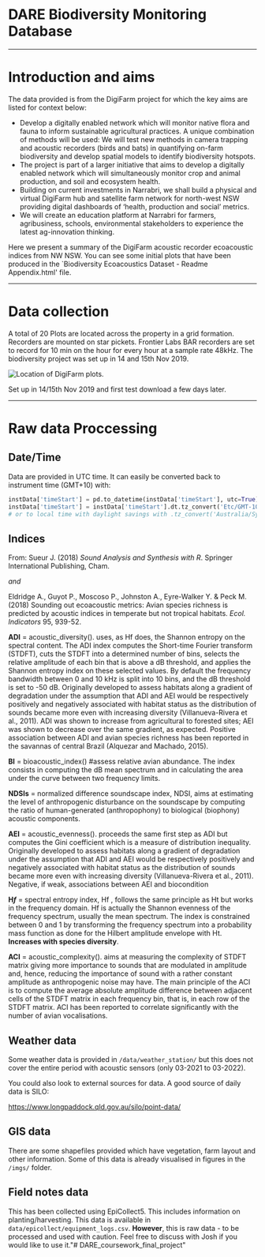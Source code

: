 # DARE Biodiversity Monitoring Database

------------------------------------------------------------------------
# Introduction and aims

The data provided is from the DigiFarm project for which the key aims are listed for context below:

-   Develop a digitally enabled network which will monitor native flora
    and fauna to inform sustainable agricultural practices. A unique
    combination of methods will be used: We will test new methods in
    camera trapping and acoustic recorders (birds and bats) in
    quantifying on-farm biodiversity and develop spatial models to
    identify biodiversity hotspots.
-   The project is part of a larger initiative that aims to develop a
    digitally enabled network which will simultaneously monitor crop and
    animal production, and soil and ecosystem health.
-   Building on current investments in Narrabri, we shall build a
    physical and virtual DigiFarm hub and satellite farm network for
    north-west NSW providing digital dashboards of ‘health, production
    and social’ metrics.
-   We will create an education platform at Narrabri for farmers,
    agribusiness, schools, environmental stakeholders to experience the
    latest ag-innovation thinking.

Here we present a summary of the DigiFarm acoustic recorder ecoacoustic indices from NW NSW. You can see some initial plots that have been produced in the `Biodiversity Ecoacoustics Dataset - Readme Appendix.html' file.

------------------------------------------------------------------------
# Data collection

A total of 20 Plots are located across the property in a grid formation. Recorders are mounted on star pickets. Frontier Labs BAR recorders are set to record for 10 min on the hour for every hour at a sample rate 48kHz. The biodiversity project was set up in 14 and 15th Nov 2019. 

![Location of DigiFarm plots.](./imgs/Llara_biodiversity_equipment.png) 

Set up in 14/15th Nov 2019 and first test download a few days later. 

------------------------------------------------------------------------
# Raw data Proccessing

## Date/Time
Data are provided in UTC time. It can easily be converted back to instrument time (GMT+10) with:
```python
instData['timeStart'] = pd.to_datetime(instData['timeStart'], utc=True)
instData['timeStart'] = instData['timeStart'].dt.tz_convert('Etc/GMT-10') 
# or to local time with daylight savings with .tz_convert('Australia/Sydney')
```

## Indices  
  
From: Sueur J. (2018) *Sound Analysis and Synthesis with R*. Springer International Publishing, Cham.  

*and*  

Eldridge A., Guyot P., Moscoso P., Johnston A., Eyre-Walker Y. & Peck M. (2018) Sounding out ecoacoustic metrics: Avian species richness is predicted by acoustic indices in temperate but not tropical habitats. *Ecol. Indicators* 95, 939-52.  


**ADI** = acoustic_diversity(). uses, as Hf does, the Shannon entropy on the spectral content. The ADI index computes the Short-time Fourier transform (STDFT), cuts the STDFT into a determined number of bins, selects the relative amplitude of each bin that is above a dB threshold, and applies the Shannon entropy index on these selected values. By default the frequency bandwidth between 0 and 10 kHz is split into 10 bins, and the dB threshold is set to -50 dB.  Originally developed to assess habitats along a gradient of degradation under the assumption that ADI and AEI would be respectively positively and negatively associated with habitat status as the distribution of sounds became more even with increasing diversity
(Villanueva-Rivera et al., 2011). ADI was shown to increase from agricultural to forested sites; AEI was shown to decrease over the same gradient, as expected. Positive association between ADI and avian species richness has been reported in the savannas of central Brazil (Alquezar and Machado, 2015).

**BI** = bioacoustic_index() #assess relative avian abundance. The index consists in computing the dB mean spectrum and in calculating the area under the curve between two frequency limits.   

**NDSIs** = normalized difference soundscape index, NDSI, aims at estimating the level of anthropogenic disturbance on the soundscape by computing the ratio of human-generated (anthropophony) to biological (biophony) acoustic components.  

**AEI** = acoustic_evenness(). proceeds the same first step as ADI but computes the Gini coefficient which is a measure of distribution inequality. Originally developed to assess habitats along a gradient of degradation under the assumption that ADI and AEI would be respectively positively and negatively associated with habitat status as the distribution of sounds became more even with increasing diversity
(Villanueva-Rivera et al., 2011). Negative, if weak, associations between AEI and biocondition 

**H*f*** = spectral entropy index, Hf , follows the same principle as Ht but works in the frequency domain. Hf is actually the Shannon evenness of the frequency spectrum, usually the mean spectrum. The index is constrained between 0 and 1 by transforming the frequency spectrum into a probability mass function as done for the Hilbert amplitude envelope with Ht. **Increases with species diversity**.

**ACI** =  acoustic_complexity(). aims at measuring the complexity of STDFT matrix giving more importance to sounds that are modulated in amplitude and, hence, reducing the importance of sound with a rather constant amplitude as anthropogenic noise may have. The main principle of the ACI is to compute the average absolute amplitude difference between adjacent cells of the STDFT matrix in each frequency bin, that is, in each row of the STDFT matrix. ACI has been reported to correlate significantly with the number of avian vocalisations.

## Weather data
Some weather data is provided in `/data/weather_station/` but this does not cover the entire period with acoustic sensors (only 03-2021 to 03-2022).

You could also look to external sources for data. A good source of daily data is SILO:

<a href="https://www.longpaddock.qld.gov.au/silo/point-data/">https://www.longpaddock.qld.gov.au/silo/point-data/</a>

## GIS data
There are some shapefiles provided which have vegetation, farm layout and other information.
Some of this data is already visualised in figures in the `/imgs/` folder.

## Field notes data

This has been collected using EpiCollect5. This includes information on planting/harvesting. This data is available in `data/epicollect/equipment_logs.csv`. **However**, this is raw data - to be processed and used with caution. Feel free to discuss with Josh if you would like to use it."# DARE_coursework_final_project" 

